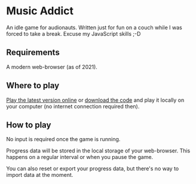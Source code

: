 # Music Addict

An idle game for audionauts. Written just for fun on a couch while I was forced to take a break. Excuse my JavaScript skills ;-D



## Requirements

A modern web-browser (as of 2021).



## Where to play

[Play the latest version online](https://etrusci-org.github.io/musicaddict/musicaddict/index.html) or [download the code](https://github.com/etrusci-org/musicaddict) and play it locally on your computer (no internet connection required then).



## How to play

No input is required once the game is running.

Progress data will be stored in the local storage of your web-browser. This happens on a regular interval or when you pause the game.

You can also reset or export your progress data, but there's no way to import data at the moment.
